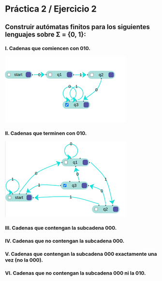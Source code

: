 # Práctica 2 / Ejercicio 2   
## Construir autómatas finitos para los siguientes lenguajes sobre Σ = {0, 1}:   
### I. Cadenas que comiencen con 010.  
<img src="./Images/2ej1.png" style="width: 400px;">

### II. Cadenas que terminen con 010.  
<img src="./Images/2ej2.png" style="width: 400px;">

### III. Cadenas que contengan la subcadena 000.  

### IV. Cadenas que no contengan la subcadena 000.  

### V. Cadenas que contengan la subcadena 000 exactamente una vez (no la 000).  

### VI. Cadenas que no contengan la subcadena 000 ni la 010.  
